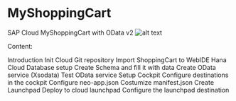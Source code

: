 # MyShoppingCart
SAP Cloud MyShoppingCart with OData v2
![alt text](https://github.com/buzzovi/MyShoppingCart/blob/master/ShoppingCartK%C3%A9p.PNG)

Content: 

Introduction
Init Cloud Git repository
Import ShoppingCart to WebIDE
Hana Cloud Database setup
Create Schema and fill it with data
Create OData service (Xsodata) 
Test OData service
Setup Cockpit
Configure destinations in the cockpit
Configure neo-app.json
Costumize manifest.json
Create Launchpad
Deploy to cloud launchpad
Configure the launchpad destination
